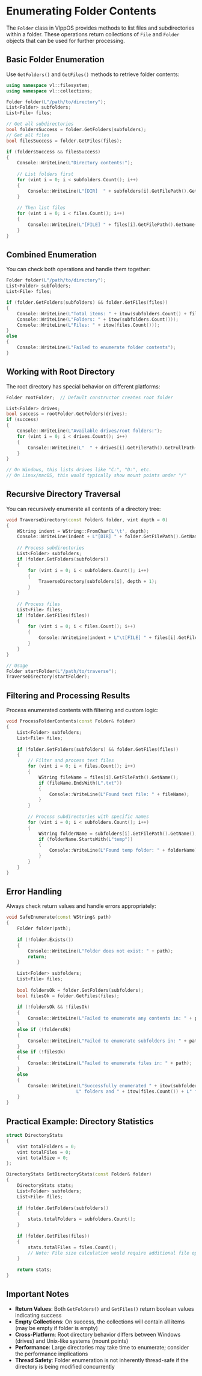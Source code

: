# Enumerating Folder Contents

The `Folder` class in VlppOS provides methods to list files and subdirectories within a folder. These operations return collections of `File` and `Folder` objects that can be used for further processing.

## Basic Folder Enumeration

Use `GetFolders()` and `GetFiles()` methods to retrieve folder contents:

```cpp
using namespace vl::filesystem;
using namespace vl::collections;

Folder folder(L"/path/to/directory");
List<Folder> subfolders;
List<File> files;

// Get all subdirectories
bool foldersSuccess = folder.GetFolders(subfolders);
// Get all files
bool filesSuccess = folder.GetFiles(files);

if (foldersSuccess && filesSuccess)
{
    Console::WriteLine(L"Directory contents:");
    
    // List folders first
    for (vint i = 0; i < subfolders.Count(); i++)
    {
        Console::WriteLine(L"[DIR]  " + subfolders[i].GetFilePath().GetName());
    }
    
    // Then list files
    for (vint i = 0; i < files.Count(); i++)
    {
        Console::WriteLine(L"[FILE] " + files[i].GetFilePath().GetName());
    }
}
```

## Combined Enumeration

You can check both operations and handle them together:

```cpp
Folder folder(L"/path/to/directory");
List<Folder> subfolders;
List<File> files;

if (folder.GetFolders(subfolders) && folder.GetFiles(files))
{
    Console::WriteLine(L"Total items: " + itow(subfolders.Count() + files.Count()));
    Console::WriteLine(L"Folders: " + itow(subfolders.Count()));
    Console::WriteLine(L"Files: " + itow(files.Count()));
}
else
{
    Console::WriteLine(L"Failed to enumerate folder contents");
}
```

## Working with Root Directory

The root directory has special behavior on different platforms:

```cpp
Folder rootFolder;  // Default constructor creates root folder

List<Folder> drives;
bool success = rootFolder.GetFolders(drives);
if (success)
{
    Console::WriteLine(L"Available drives/root folders:");
    for (vint i = 0; i < drives.Count(); i++)
    {
        Console::WriteLine(L"  " + drives[i].GetFilePath().GetFullPath());
    }
}

// On Windows, this lists drives like "C:", "D:", etc.
// On Linux/macOS, this would typically show mount points under "/"
```

## Recursive Directory Traversal

You can recursively enumerate all contents of a directory tree:

```cpp
void TraverseDirectory(const Folder& folder, vint depth = 0)
{
    WString indent = WString::FromChar(L'\t', depth);
    Console::WriteLine(indent + L"[DIR] " + folder.GetFilePath().GetName());
    
    // Process subdirectories
    List<Folder> subfolders;
    if (folder.GetFolders(subfolders))
    {
        for (vint i = 0; i < subfolders.Count(); i++)
        {
            TraverseDirectory(subfolders[i], depth + 1);
        }
    }
    
    // Process files
    List<File> files;
    if (folder.GetFiles(files))
    {
        for (vint i = 0; i < files.Count(); i++)
        {
            Console::WriteLine(indent + L"\t[FILE] " + files[i].GetFilePath().GetName());
        }
    }
}

// Usage
Folder startFolder(L"/path/to/traverse");
TraverseDirectory(startFolder);
```

## Filtering and Processing Results

Process enumerated contents with filtering and custom logic:

```cpp
void ProcessFolderContents(const Folder& folder)
{
    List<Folder> subfolders;
    List<File> files;
    
    if (folder.GetFolders(subfolders) && folder.GetFiles(files))
    {
        // Filter and process text files
        for (vint i = 0; i < files.Count(); i++)
        {
            WString fileName = files[i].GetFilePath().GetName();
            if (fileName.EndsWith(L".txt"))
            {
                Console::WriteLine(L"Found text file: " + fileName);
            }
        }
        
        // Process subdirectories with specific names
        for (vint i = 0; i < subfolders.Count(); i++)
        {
            WString folderName = subfolders[i].GetFilePath().GetName();
            if (folderName.StartsWith(L"temp"))
            {
                Console::WriteLine(L"Found temp folder: " + folderName);
            }
        }
    }
}
```

## Error Handling

Always check return values and handle errors appropriately:

```cpp
void SafeEnumerate(const WString& path)
{
    Folder folder(path);
    
    if (!folder.Exists())
    {
        Console::WriteLine(L"Folder does not exist: " + path);
        return;
    }
    
    List<Folder> subfolders;
    List<File> files;
    
    bool foldersOk = folder.GetFolders(subfolders);
    bool filesOk = folder.GetFiles(files);
    
    if (!foldersOk && !filesOk)
    {
        Console::WriteLine(L"Failed to enumerate any contents in: " + path);
    }
    else if (!foldersOk)
    {
        Console::WriteLine(L"Failed to enumerate subfolders in: " + path);
    }
    else if (!filesOk)
    {
        Console::WriteLine(L"Failed to enumerate files in: " + path);
    }
    else
    {
        Console::WriteLine(L"Successfully enumerated " + itow(subfolders.Count()) + 
                          L" folders and " + itow(files.Count()) + L" files");
    }
}
```

## Practical Example: Directory Statistics

```cpp
struct DirectoryStats
{
    vint totalFolders = 0;
    vint totalFiles = 0;
    vint totalSize = 0;
};

DirectoryStats GetDirectoryStats(const Folder& folder)
{
    DirectoryStats stats;
    List<Folder> subfolders;
    List<File> files;
    
    if (folder.GetFolders(subfolders))
    {
        stats.totalFolders = subfolders.Count();
    }
    
    if (folder.GetFiles(files))
    {
        stats.totalFiles = files.Count();
        // Note: File size calculation would require additional file operations
    }
    
    return stats;
}
```

## Important Notes

- **Return Values**: Both `GetFolders()` and `GetFiles()` return boolean values indicating success
- **Empty Collections**: On success, the collections will contain all items (may be empty if folder is empty)  
- **Cross-Platform**: Root directory behavior differs between Windows (drives) and Unix-like systems (mount points)
- **Performance**: Large directories may take time to enumerate; consider the performance implications
- **Thread Safety**: Folder enumeration is not inherently thread-safe if the directory is being modified concurrently